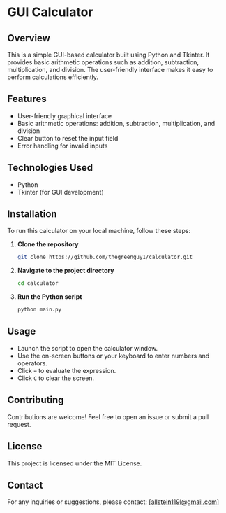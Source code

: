# GUI Calculator

## Overview
This is a simple GUI-based calculator built using Python and Tkinter. It provides basic arithmetic operations such as addition, subtraction, multiplication, and division. The user-friendly interface makes it easy to perform calculations efficiently.

## Features
- User-friendly graphical interface
- Basic arithmetic operations: addition, subtraction, multiplication, and division
- Clear button to reset the input field
- Error handling for invalid inputs

## Technologies Used
- Python
- Tkinter (for GUI development)

## Installation
To run this calculator on your local machine, follow these steps:

1. **Clone the repository**
   ```sh
   git clone https://github.com/thegreenguy1/calculator.git
   ```

2. **Navigate to the project directory**
   ```sh
   cd calculator
   ```

3. **Run the Python script**
   ```sh
   python main.py
   ```

## Usage
- Launch the script to open the calculator window.
- Use the on-screen buttons or your keyboard to enter numbers and operators.
- Click `=` to evaluate the expression.
- Click `C` to clear the screen.

## Contributing
Contributions are welcome! Feel free to open an issue or submit a pull request.

## License
This project is licensed under the MIT License.

## Contact
For any inquiries or suggestions, please contact: [allstein119l@gmail.com]


